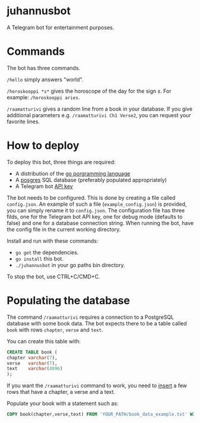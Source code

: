 # juhannusbot
A Telegram bot for entertainment purposes.

# Commands
The bot has three commands. 

`/hello` simply answers "world". 

`/horoskooppi *s*` gives the horoscope of the day for the sign *s*. For example: `/horoskooppi aries`.

`/raamatturivi` gives a random line from a book in your database. If you give additional parameters e.g. `/raamatturivi Ch1 Verse2`, you can request your favorite lines.

# How to deploy
To deploy this bot, three things are required:
* A distribution of the [go porgramming language](https://golang.org/doc/install)
* A [posgres](https://www.postgresql.org/download/) SQL database (preferably populated appropriately)
* A Telegram bot [API key](https://core.telegram.org/#bot-api)

The bot needs to be configured. This is done by creating a file called `config.json`.
An example of such a file (`example_config.json`) is provided, you can simply rename it to `config.json`.
The configuration file has three filds, one for the Telegram bot API key, one for debug mode (defaults to false) and one for a database connection string. 
When running the bot, have the config file in the current working directory.

Install and run with these commands:
* `go get` the dependencies.
* `go install` this bot.
* `./juhannusbot` in your go paths bin directory.

To stop the bot, use CTRL+C/CMD+C.

# Populating the database
The command `/raamatturivi` requires a connection to a PostgreSQL database with some book data.
The bot expects there to be a table called `book` with rows `chapter`, `verse` and `text`.

You can create this table with:
```sql
CREATE TABLE book (
chapter varchar(7),
verse   varchar(7),
text    varchar(4096)
);
```

If you want the `/raamatturivi` command to work, you need to [insert](https://www.postgresql.org/docs/11/tutorial-populate.html) a few rows that have a chapter, a verse and a text. 

Populate your book with a statement such as:
```sql
COPY book(chapter,verse,text) FROM 'YOUR_PATH/book_data_example.txt' WITH DELIMITER '%'; 
```

